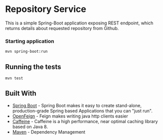 # Repository Service

This is a simple Spring-Boot application exposing REST endpoint, which returns details about requested repository from Github.

### Starting application

```
mvn spring-boot:run
```
 
## Running the tests

```
mvn test
```

## Built With

* [Spring Boot](https://spring.io/projects/spring-boot) - Spring Boot makes it easy to create stand-alone, production-grade Spring based Applications that you can "just run".
* [OpenFeign](https://spring.io/projects/spring-cloud-openfeign) - Feign makes writing java http clients easier
* [Caffeine](https://github.com/ben-manes/caffeine) - Caffeine is a high performance, near optimal caching library based on Java 8. 
* [Maven](https://maven.apache.org/) - Dependency Management


